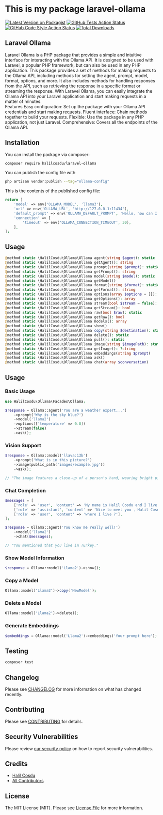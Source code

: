 # This is my package laravel-ollama

[![Latest Version on Packagist](https://img.shields.io/packagist/v/halilcosdu/laravel-ollama.svg?style=flat-square)](https://packagist.org/packages/halilcosdu/laravel-ollama)
[![GitHub Tests Action Status](https://img.shields.io/github/actions/workflow/status/halilcosdu/laravel-ollama/run-tests.yml?branch=main&label=tests&style=flat-square)](https://github.com/halilcosdu/laravel-ollama/actions?query=workflow%3Arun-tests+branch%3Amain)
[![GitHub Code Style Action Status](https://img.shields.io/github/actions/workflow/status/halilcosdu/laravel-ollama/fix-php-code-style-issues.yml?branch=main&label=code%20style&style=flat-square)](https://github.com/halilcosdu/laravel-ollama/actions?query=workflow%3A"Fix+PHP+code+style+issues"+branch%3Amain)
[![Total Downloads](https://img.shields.io/packagist/dt/halilcosdu/laravel-ollama.svg?style=flat-square)](https://packagist.org/packages/halilcosdu/laravel-ollama)

## Laravel Ollama

Laravel Ollama is a PHP package that provides a simple and intuitive interface for interacting with the Ollama API. It is designed to be used with Laravel, a popular PHP framework, but can also be used in any PHP application.  This package provides a set of methods for making requests to the Ollama API, including methods for setting the agent, prompt, model, format, options, and more. It also includes methods for handling responses from the API, such as retrieving the response in a specific format or streaming the response.  With Laravel Ollama, you can easily integrate the Ollama API into your Laravel application and start making requests in a matter of minutes.  
Features
Easy configuration: Set up the package with your Ollama API credentials and start making requests.
Fluent interface: Chain methods together to build your requests.
Flexible: Use the package in any PHP application, not just Laravel.
Comprehensive: Covers all the endpoints of the Ollama API.

## Installation

You can install the package via composer:

```bash
composer require halilcosdu/laravel-ollama
```

You can publish the config file with:

```bash
php artisan vendor:publish --tag="ollama-config"
```

This is the contents of the published config file:

```php
return [
    'model' => env('OLLAMA_MODEL', 'llama3'),
    'url' => env('OLLAMA_URL', 'http://127.0.0.1:11434'),
    'default_prompt' => env('OLLAMA_DEFAULT_PROMPT', 'Hello, how can I assist you today?'),
    'connection' => [
        'timeout' => env('OLLAMA_CONNECTION_TIMEOUT', 30),
    ],
];
```

## Usage
```php
@method static \HalilCosdu\Ollama\Ollama agent(string $agent): static
@method static \HalilCosdu\Ollama\Ollama getAgent(): string
@method static \HalilCosdu\Ollama\Ollama prompt(string $prompt): static
@method static \HalilCosdu\Ollama\Ollama getPrompt(): string
@method static \HalilCosdu\Ollama\Ollama model(string $model): static
@method static \HalilCosdu\Ollama\Ollama getModel()
@method static \HalilCosdu\Ollama\Ollama format(string $format): static
@method static \HalilCosdu\Ollama\Ollama getFormat(): string
@method static \HalilCosdu\Ollama\Ollama options(array $options = []): static
@method static \HalilCosdu\Ollama\Ollama getOptions(): array
@method static \HalilCosdu\Ollama\Ollama stream(bool $stream = false): static
@method static \HalilCosdu\Ollama\Ollama getStream(): bool
@method static \HalilCosdu\Ollama\Ollama raw(bool $raw): static
@method static \HalilCosdu\Ollama\Ollama getRaw(): bool
@method static \HalilCosdu\Ollama\Ollama models(): array
@method static \HalilCosdu\Ollama\Ollama show()
@method static \HalilCosdu\Ollama\Ollama copy(string $destination): static
@method static \HalilCosdu\Ollama\Ollama delete(): static
@method static \HalilCosdu\Ollama\Ollama pull(): static
@method static \HalilCosdu\Ollama\Ollama image(string $imagePath): static
@method static \HalilCosdu\Ollama\Ollama getImage(): ?string
@method static \HalilCosdu\Ollama\Ollama embeddings(string $prompt)
@method static \HalilCosdu\Ollama\Ollama ask()
@method static \HalilCosdu\Ollama\Ollama chat(array $conversation)

```
## Usage

### Basic Usage

```php
use HalilCosdu\Ollama\Facades\Ollama;

$response = Ollama::agent('You are a weather expert...')
    ->prompt('Why is the sky blue?')
    ->model('llama2')
    ->options(['temperature' => 0.8])
    ->stream(false)
    ->ask();
```


### Vision Support

```php
$response = Ollama::model('llava:13b')
    ->prompt('What is in this picture?')
    ->image(public_path('images/example.jpg')) 
    ->ask();

// "The image features a close-up of a person's hand, wearing bright pink fingernail polish and blue nail polish. In addition to the colorful nails, the hand has two tattoos – one is a cross and the other is an eye."

```

### Chat Completion

```php
$messages = [
    ['role' => 'user', 'content' => 'My name is Halil Cosdu and I live in Turkey'],
    ['role' => 'assistant', 'content' => 'Nice to meet you , Halil Cosdu'],
    ['role' => 'user', 'content' => 'where I live ?'],
];

$response = Ollama::agent('You know me really well!')
    ->model('llama2')
    ->chat($messages);

// "You mentioned that you live in Turkey."

```

### Show Model Information

```php
$response = Ollama::model('Llama2')->show();
```

### Copy a Model

```php
Ollama::model('Llama2')->copy('NewModel');
```

### Delete a Model

```php
Ollama::model('Llama2')->delete();
```

### Generate Embeddings

```php
$embeddings = Ollama::model('Llama2')->embeddings('Your prompt here');
```


## Testing

```bash
composer test
```

## Changelog

Please see [CHANGELOG](CHANGELOG.md) for more information on what has changed recently.

## Contributing

Please see [CONTRIBUTING](CONTRIBUTING.md) for details.

## Security Vulnerabilities

Please review [our security policy](../../security/policy) on how to report security vulnerabilities.

## Credits

- [Halil Cosdu](https://github.com/halilcosdu)
- [All Contributors](../../contributors)

## License

The MIT License (MIT). Please see [License File](LICENSE.md) for more information.
